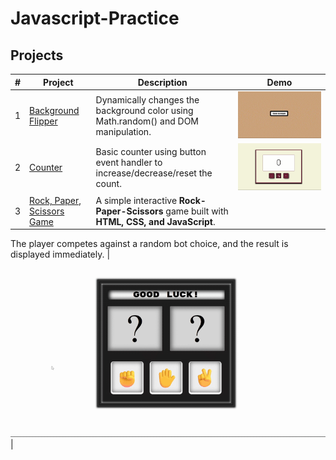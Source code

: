 # Javascript-Practice

## Projects

| # | Project | Description | Demo |
|---|---------|-------------|------|
| 1 | [Background Flipper](projects/background-flipper) | Dynamically changes the background color using Math.random() and DOM manipulation. | ![GIF](projects/background-flipper/assets/background-flipper.gif) |
| 2 | [Counter](projects/counter) | Basic counter using button event handler to increase/decrease/reset the count. | ![GIF](projects/counter/assets/counter.gif) |
| 3 | [Rock, Paper, Scissors Game](projects/rock-paper-scissors) | A simple interactive **Rock-Paper-Scissors** game built with **HTML, CSS, and JavaScript**.  
The player competes against a random bot choice, and the result is displayed immediately.
 | ![GIF](projects/rock-paper-scissors/assets/rock-paper-scissors.gif) |

